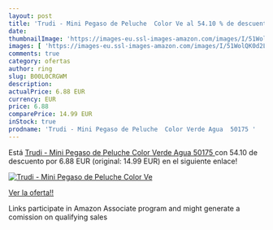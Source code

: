 ```yaml
---
layout: post
title: 'Trudi - Mini Pegaso de Peluche  Color Ve al 54.10 % de descuento'
date: 
thumbnailImage: 'https://images-eu.ssl-images-amazon.com/images/I/51WolQK0d2L._SL200_.jpg'
images: [ 'https://images-eu.ssl-images-amazon.com/images/I/51WolQK0d2L._SL200_.jpg' ]
comments: true
category: ofertas
author: ring
slug: B00L0CRGWM
description:
actualPrice: 6.88 EUR
currency: EUR
price: 6.88
comparePrice: 14.99 EUR
inStock: true
prodname: 'Trudi - Mini Pegaso de Peluche  Color Verde Agua  50175 '
---
```


Está [Trudi - Mini Pegaso de Peluche  Color Verde Agua  50175 ](https://www.amazon.es/dp/B00L0CRGWM/?tag=tolees-21) con 54.10 de descuento por 6.88 EUR (original: 14.99 EUR) en el siguiente enlace!

[![Trudi - Mini Pegaso de Peluche  Color Ve](https://images-eu.ssl-images-amazon.com/images/I/51WolQK0d2L._SL200_.jpg)](https://www.amazon.es/dp/B00L0CRGWM/?tag=tolees-21)

[Ver la oferta!!](https://www.amazon.es/dp/B00L0CRGWM/?tag=tolees-21)

Links participate in Amazon Associate program and might generate a comission on qualifying sales


